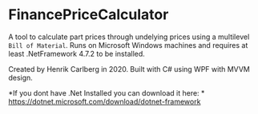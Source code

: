 # FinancePriceCalculator

A tool to calculate part prices through undelying prices 
using a multilevel `Bill of Material`.
Runs on Microsoft Windows machines and requires at least .NetFramework 4.7.2 to be installed.


Created by Henrik Carlberg in 2020.
Built with C# using WPF with MVVM design.


*If you dont have .Net Installed you can download it here: *
https://dotnet.microsoft.com/download/dotnet-framework
